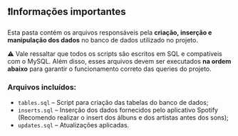 ## ❗Informações importantes

Esta pasta contém os arquivos responsáveis pela **criação, inserção e manipulação dos dados** no banco de dados utilizado no projeto.

⚠️ Vale ressaltar que todos os scripts são escritos em SQL e compatíveis com o MySQL. Além disso, esses arquivos devem ser executados **na ordem abaixo** para garantir o funcionamento correto das queries do projeto.

### Arquivos incluídos:

- `tables.sql` – Script para criação das tabelas do banco de dados;
- `inserts.sql` – Inserção dos dados fornecidos pelo aplicativo Spotify (Recomendo realizar o insert dos álbuns e dos artistas antes dos sons);
- `updates.sql` – Atualizações aplicadas.
